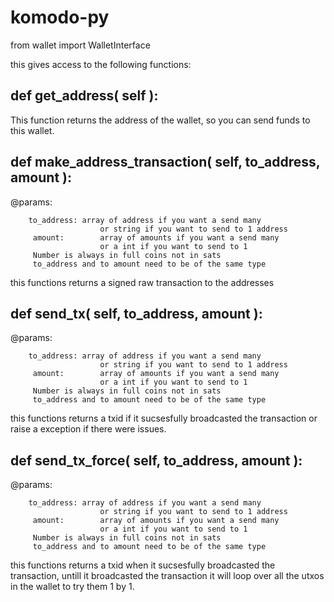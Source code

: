 # komodo-py

from wallet import WalletInterface

this gives access to the following functions:

## def get_address( self ):

This function returns the address of the wallet, so you can send funds to this wallet.


## def make_address_transaction( self, to_address, amount ):
@params: 
		
		to_address:	array of address if you want a send many
					 	or string if you want to send to 1 address
		 amount:		array of amounts if you want a send many
		 				or a int if you want to send to 1
		 Number is always in full coins not in sats
		 to_address and to amount need to be of the same type

this functions returns a signed raw transaction to the addresses  


## def send_tx( self, to_address, amount ):
@params: 
		
		to_address:	array of address if you want a send many
					 	or string if you want to send to 1 address
		 amount:		array of amounts if you want a send many
		 				or a int if you want to send to 1
		 Number is always in full coins not in sats
		 to_address and to amount need to be of the same type
this functions returns a txid if it sucsesfully broadcasted the transaction or raise a exception if there were issues.

## def send_tx_force( self, to_address, amount ):
@params: 
		
		to_address:	array of address if you want a send many
					 	or string if you want to send to 1 address
		 amount:		array of amounts if you want a send many
		 				or a int if you want to send to 1
		 Number is always in full coins not in sats
		 to_address and to amount need to be of the same type
this functions returns a txid when it sucsesfully broadcasted the transaction, untill it broadcasted the transaction it will loop over all the utxos in the wallet to try them 1 by 1.